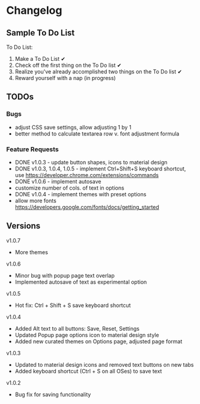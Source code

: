 # Changelog

## Sample To Do List

To Do List:
1. Make a To Do List ✔
2. Check off the first thing on the To Do list ✔
3. Realize you've already accomplished two things on the To Do list ✔
4. Reward yourself with a nap (in progress)

## TODOs

### Bugs
- adjust CSS save settings, allow adjusting 1 by 1
- better method to calculate textarea row v. font adjustment formula

### Feature Requests
- DONE v1.0.3 - update button shapes, icons to material design
- DONE v1.0.3, 1.0.4, 1.0.5 - implement Ctrl+Shift+S keyboard shortcut, use https://developer.chrome.com/extensions/commands
- DONE v1.0.6 - implement autosave
- customize number of cols. of text in options
- DONE v1.0.4 - implement themes with preset options
- allow more fonts https://developers.google.com/fonts/docs/getting_started


## Versions

v1.0.7
- More themes


v1.0.6
- Minor bug with popup page text overlap
- Implemented autosave of text as experimental option

v1.0.5
- Hot fix: Ctrl + Shift + S save keyboard shortcut

v1.0.4
- Added Alt text to all buttons: Save, Reset, Settings
- Updated Popup page options icon to material design style
- Added new curated themes on Options page, adjusted page format

v1.0.3
- Updated to material design icons and removed text buttons on new tabs
- Added keyboard shortcut (Ctrl + S on all OSes) to save text

v1.0.2
- Bug fix for saving functionality


